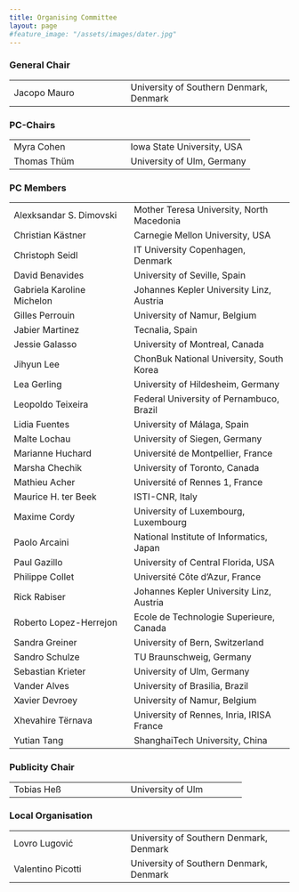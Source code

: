 ```yaml
---
title: Organising Committee
layout: page
#feature_image: "/assets/images/dater.jpg"
---
```


<div class="container"></div>

<!-- Order names alphabetically by surname -->

<style> td{min-width:12em} td+td{padding-left:10px;}</style>

### General Chair
<table>
  <tbody>
    <tr><td>Jacopo Mauro</td><td>University of Southern Denmark, Denmark</td></tr>
  </tbody>
</table>

### PC-Chairs
<table>
  <tbody>
    <tr><td>Myra Cohen</td><td>Iowa State University, USA</td></tr>
    <tr><td>Thomas Thüm</td><td>University of Ulm, Germany</td></tr>
  </tbody>
</table>    
    
### PC Members
<table>
  <tbody>
    <tr><td>Alexksandar S. Dimovski</td><td> Mother Teresa University, North Macedonia</td></tr>
    <tr><td>Christian Kästner</td><td> Carnegie Mellon University, USA</td></tr>
    <tr><td>Christoph Seidl</td><td> IT University Copenhagen, Denmark</td></tr>
    <tr><td>David Benavides</td><td> University of Seville, Spain</td></tr>
    <tr><td>Gabriela Karoline Michelon</td><td> Johannes Kepler University Linz, Austria</td></tr>
    <tr><td>Gilles Perrouin</td><td> University of Namur, Belgium</td></tr>
    <tr><td>Jabier Martinez</td><td> Tecnalia, Spain</td></tr>
    <tr><td>Jessie Galasso</td><td> University of Montreal, Canada</td></tr>
    <tr><td>Jihyun Lee</td><td> ChonBuk National University, South Korea</td></tr>
    <tr><td>Lea Gerling</td><td> University of Hildesheim, Germany</td></tr>
    <tr><td>Leopoldo Teixeira</td><td> Federal University of Pernambuco, Brazil</td></tr>
    <tr><td>Lidia Fuentes</td><td> University of Málaga, Spain</td></tr>
    <tr><td>Malte Lochau</td><td> University of Siegen, Germany</td></tr>
    <tr><td>Marianne Huchard</td><td> Université de Montpellier, France</td></tr>
    <tr><td>Marsha Chechik</td><td> University of Toronto, Canada</td></tr>
    <tr><td>Mathieu Acher</td><td> Université of Rennes 1, France</td></tr>
    <tr><td>Maurice H. ter Beek</td><td> ISTI-CNR, Italy</td></tr>
    <tr><td>Maxime Cordy</td><td> University of Luxembourg, Luxembourg</td></tr>
    <tr><td>Paolo Arcaini</td><td> National Institute of Informatics, Japan</td></tr>
    <tr><td>Paul Gazillo</td><td> University of Central Florida, USA</td></tr>
    <tr><td>Philippe Collet</td><td> Université Côte d’Azur, France</td></tr>
    <tr><td>Rick Rabiser</td><td> Johannes Kepler University Linz, Austria</td></tr>
    <tr><td>Roberto Lopez-Herrejon</td><td> Ecole de Technologie Superieure, Canada</td></tr>
    <tr><td>Sandra Greiner</td><td> University of Bern, Switzerland</td></tr>
    <tr><td>Sandro Schulze</td><td> TU Braunschweig, Germany</td></tr>
    <tr><td>Sebastian Krieter</td><td> University of Ulm, Germany</td></tr>
    <tr><td>Vander Alves</td><td> University of Brasilia, Brazil</td></tr>
    <tr><td>Xavier Devroey</td><td> University of Namur, Belgium</td></tr>
    <tr><td>Xhevahire Tërnava</td><td> University of Rennes, Inria, IRISA France</td></tr>
    <tr><td>Yutian Tang</td><td> ShanghaiTech University, China</td></tr>
  </tbody>
</table>

### Publicity Chair

<table>
  <tbody>
    <tr><td>Tobias Heß</td><td>University of Ulm</td></tr>
  </tbody>
</table>


### Local Organisation
<table>
  <tbody>
    <tr><td>Lovro Lugović</td><td>University of Southern Denmark, Denmark</td></tr>
    <tr><td>Valentino Picotti</td><td>University of Southern Denmark, Denmark</td></tr>
  </tbody>
</table>
